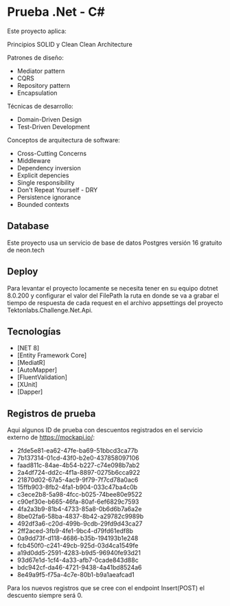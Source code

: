 # Prueba .Net - C# 

Este proyecto aplica:

Principios SOLID y Clean Clean Architecture

 Patrones de diseño:
  * Mediator pattern
  * CQRS 
  * Repository pattern
  * Encapsulation
 
 Técnicas de desarrollo:
  * Domain-Driven Design
  * Test-Driven Development
 
 Conceptos de arquitectura de software:
  * Cross-Cutting Concerns
  * Middleware
  * Dependency inversion
  * Explicit depencies
  * Single responsibility
  * Don't Repeat Yourself - DRY
  * Persistence ignorance
  * Bounded contexts

## Database
Este proyecto usa un servicio de base de datos Postgres versión 16 gratuito de neon.tech

## Deploy
Para levantar el proyecto locamente se necesita tener en su equipo dotnet 8.0.200 y configurar el valor del FilePath la ruta en donde se va a grabar el tiempo de respuesta de cada request en el archivo appsettings del proyecto Tektonlabs.Challenge.Net.Api.

## Tecnologías
* [NET 8]
* [Entity Framework Core]
* [MediatR]
* [AutoMapper]
* [FluentValidation]
* [XUnit]
* [Dapper]

## Registros de prueba
Aqui algunos ID de prueba con descuentos registrados en el servicio externo de https://mockapi.io/:

 * 2fde5e81-ea62-47fe-ba69-51bbcd3ca77b
 * 7b137314-01cd-43f0-b2e0-437858097106
 * faad811c-84ae-4b54-b227-c74e098b7ab2
 * 2a4df724-dd2c-4f1a-8897-0275b6cca922
 * 21870d02-67a5-4ac9-9f79-7f7cd78a0ac6
 * 15ffb903-8fb2-4fa1-b904-033c47ba4c0b
 * c3ece2b8-5a98-4fcc-b025-74bee80e9522
 * c90ef30e-b665-46fa-80af-6ef6829c7593
 * 4fa2a3b9-81b4-4733-85a8-0b6d6b7a6a2e
 * 8be02fa6-58ba-4837-8b42-a29782c9989b
 * 492df3a6-c20d-499b-9cdb-29fd9d43ca27
 * 2ff2aced-3fb9-4fe1-9bc4-d79fd61edf8b
 * 0a9dd73f-d118-4686-b35b-194193b1e248
 * fcb450f0-c241-49cb-925d-03d4ca1549fe
 * a19d0dd5-2591-4283-b9d5-96940fe93d21
 * 93d67e1d-1cf4-4a33-afb7-0cade843d88c
 * bdc942cf-da46-4721-9438-4a41bd8524a6
 * 8e49a9f5-f75a-4c7e-80b1-b9a1aeafcad1

Para los nuevos registros que se cree con el endpoint Insert(POST) el descuento siempre será 0.  
